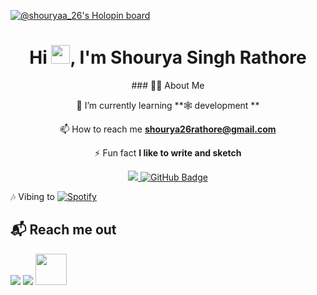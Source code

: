 
<!--
**shouryasinghrathore/shouryasinghrathore** is a ✨ _special_ ✨ repository because its `README.md` (this file) appears on your GitHub profile.

Here are some ideas to get you started:

- 🔭 I’m currently working on ...
- 🌱 I’m currently learning ...
- 👯 I’m looking to collaborate on ...
- 🤔 I’m looking for help with ...
- 💬 Ask me about ...
- 📫 How to reach me: ...
- 😄 Pronouns: ...
- ⚡ Fun fact: ...
-->
<!-- <img align="right" alt="GIF" src="https://cdn.dribbble.com/users/1626229/screenshots/16311321/media/0d2090c377191f4e49bde0932d71f9d3.jpg?compress=1&resize=1600x1200" width="500" height="320" style="border-radius: 100px" />

 -->
 
 

 [![@shouryaa_26's Holopin board](https://holopin.me/shouryaa_26)](https://holopin.io/@shouryaa_26)

<h1 align="center">Hi <img src="https://raw.githubusercontent.com/MartinHeinz/MartinHeinz/master/wave.gif" width="30px">, I'm Shourya Singh Rathore</h1>


<div align="center" >
 ### 🙋‍♂️ About Me


🌱 I’m currently learning **🕸 development **

📫 How to reach me **shourya26rathore@gmail.com**

 ⚡ Fun fact **I like to write and sketch**
 </div>


<p align="center">
<a href="https://github.com/shouryasinghrathore/github-profile-views-counter">
    <img src="https://komarev.com/ghpvc/?username=shouryasinghrathore">
</a>
<a href="https://github.com/shouryasinghrathore?tab=followers"><img src="https://img.shields.io/github/followers/shouryasinghrathore?label=Followers&style=social" alt="GitHub Badge"></a>
</p>


 🎶 Vibing to
[![Spotify](https://spotify-live.vercel.app/api/spotify)](https://open.spotify.com/artist/41MozSoPIsD1dJM0CLPjZF)



## 📬 Reach me out
<p align="">
<a href = "https://www.linkedin.com/in/shourya-singh-rathore-1913721bb/"/><img src="https://img.icons8.com/fluent/48/000000/linkedin.png"/></a>
<a href = "https://www.instagram.com/shouryaa_26/"><img src="https://img.icons8.com/fluent/48/000000/instagram-new.png"/></a>
<a href = "https://dev.to/shourya26rathore"><img src="https://d2fltix0v2e0sb.cloudfront.net/dev-black.png" width="50px" ></a>


</p>
